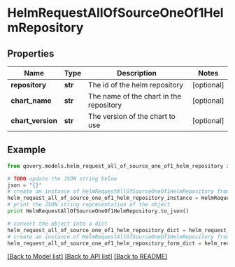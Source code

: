 # HelmRequestAllOfSourceOneOf1HelmRepository


## Properties
Name | Type | Description | Notes
------------ | ------------- | ------------- | -------------
**repository** | **str** | The id of the helm repository | [optional] 
**chart_name** | **str** | The name of the chart in the repository | [optional] 
**chart_version** | **str** | The version of the chart to use | [optional] 

## Example

```python
from qovery.models.helm_request_all_of_source_one_of1_helm_repository import HelmRequestAllOfSourceOneOf1HelmRepository

# TODO update the JSON string below
json = "{}"
# create an instance of HelmRequestAllOfSourceOneOf1HelmRepository from a JSON string
helm_request_all_of_source_one_of1_helm_repository_instance = HelmRequestAllOfSourceOneOf1HelmRepository.from_json(json)
# print the JSON string representation of the object
print HelmRequestAllOfSourceOneOf1HelmRepository.to_json()

# convert the object into a dict
helm_request_all_of_source_one_of1_helm_repository_dict = helm_request_all_of_source_one_of1_helm_repository_instance.to_dict()
# create an instance of HelmRequestAllOfSourceOneOf1HelmRepository from a dict
helm_request_all_of_source_one_of1_helm_repository_form_dict = helm_request_all_of_source_one_of1_helm_repository.from_dict(helm_request_all_of_source_one_of1_helm_repository_dict)
```
[[Back to Model list]](../README.md#documentation-for-models) [[Back to API list]](../README.md#documentation-for-api-endpoints) [[Back to README]](../README.md)


